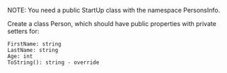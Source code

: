 NOTE: You need a public StartUp class with the namespace PersonsInfo.

Create a class Person, which should have public properties with private setters for:

	FirstName: string
	LastName: string
	Age: int
	ToString(): string - override
